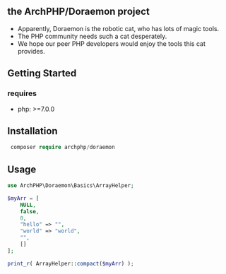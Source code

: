 ## the ArchPHP/Doraemon project
 - Apparently, Doraemon is the robotic cat, who has lots of magic tools.
 - The PHP community needs such a cat desperately.
 - We hope our peer PHP developers would enjoy the tools this cat provides.

## Getting Started

### requires
 - php: >=7.0.0

## Installation
```php
 composer require archphp/doraemon
```

## Usage
```php
use ArchPHP\Doraemon\Basics\ArrayHelper;

$myArr = [ 
    NULL,
    false,
    0,
    "hello" => "",
    "world" => "world", 
    "", 
    []
];

print_r( ArrayHelper::compact($myArr) );

```